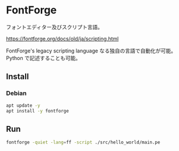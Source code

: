 FontForge
===

フォントエディター及びスクリプト言語。

https://fontforge.org/docs/old/ja/scripting.html

FontForge's legacy scripting language なる独自の言語で自動化が可能。
Python で記述することも可能。


## Install

### Debian

```bash
apt update -y
apt install -y fontforge
```


## Run

```bash
fontforge -quiet -lang=ff -script ./src/hello_world/main.pe
```
